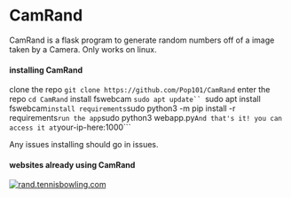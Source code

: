 # CamRand
CamRand is a flask program to generate random numbers off of a image taken by a Camera. Only works on linux.

#### installing CamRand
clone the repo 
```git clone https://github.com/Pop101/CamRand```
enter the repo 
```cd CamRand```
install fswebcam
```sudo apt update``
```sudo apt install fswebcam```
install requirements
```sudo python3 -m pip install -r requirements```
run the app
```sudo python3 webapp.py```
And that's it! you can access it at ```your-ip-here:1000```

Any issues installing should go in issues.

#### websites already using CamRand
[![rand.tennisbowling.com]()](https://rand.tennisbowling.com/)
